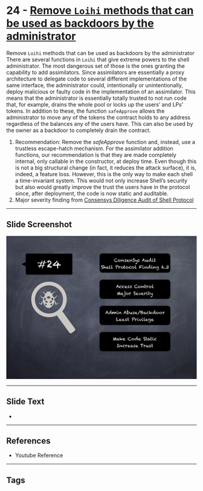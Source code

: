 
# 24 - [Remove `Loihi` methods that can be used as backdoors by the administrator](./Remove%20`Loihi`%20methods%20that%20can%20be%20used%20as%20backdoors%20by%20the%20administrator.md)

Remove `Loihi` methods that can be used as backdoors by the administrator There are several functions in `Loihi` that give extreme powers to the shell administrator. The most dangerous set of those is the ones granting the capability to add assimilators. Since assimilators are essentially a proxy architecture to delegate code to several different implementations of the same interface, the administrator could, intentionally or unintentionally, deploy malicious or faulty code in the implementation of an assimilator. This means that the administrator is essentially totally trusted to not run code that, for example, drains the whole pool or locks up the users’ and LPs’ tokens. In addition to these, the function `safeApprove` allows the administrator to move any of the tokens the contract holds to any address regardless of the balances any of the users have. This can also be used by the owner as a backdoor to completely drain the contract.


1. Recommendation: Remove the _safeApprove_ function and, instead, use a trustless escape-hatch mechanism. For the assimilator addition functions, our recommendation is that they are made completely internal, only callable in the constructor, at deploy time. Even though this is not a big structural change (in fact, it reduces the attack surface), it is, indeed, a feature loss. However, this is the only way to make each shell a time-invariant system. This would not only increase Shell’s security but also would greatly improve the trust the users have in the protocol since, after deployment, the code is now static and auditable.
2. Major severity finding from [Consensys Diligence Audit of Shell Protocol](https://consensys.net/diligence/audits/2020/06/shell-protocol/#remove-loihi-methods-that-can-be-used-as-backdoors-by-the-administrator)


___
## Slide Screenshot
![024.png](../../images/7.%20Audit%20Findings%20101/024.png)
___
## Slide Text
- 
___
## References
- Youtube Reference
___
## Tags
